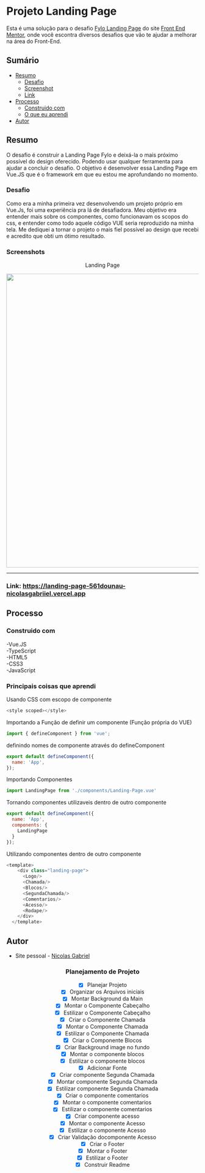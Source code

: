 # Projeto Landing Page
Esta é uma solução para o desafio [Fylo Landing Page](https://www.frontendmentor.io/challenges/fylo-dark-theme-landing-page-5ca5f2d21e82137ec91a50fd) do site [Front End Mentor](https://www.frontendmentor.io/challenges), onde você escontra diversos desafios que vão te ajudar a melhorar na área do Front-End.

## Sumário

- [Resumo](#Resumo)
  - [Desafio](#Desafio)
  - [Screenshot](#screenshot)
  - [Link](#link)
- [Processo](#Processo)
  - [Construido com](#construido-com)
  - [O que eu aprendi](#o-que-eu-aprendi)
- [Autor](#autor)

## Resumo

O desafio é construir a Landing Page Fylo e deixá-la o mais próximo possível do design oferecido. Podendo usar qualquer ferramenta para ajudar a concluir o desafio. O objetivo é desenvolver essa Landing Page em Vue.JS que é o framework em que eu estou me aprofundando no momento.


### Desafio

Como era a minha primeira vez desenvolvendo um projeto próprio em Vue.Js, foi uma experiência pra lá de desafiadora. Meu objetivo era entender mais sobre os componentes, como funcionavam os scopos do css, e entender como todo aquele código VUE seria reproduzido na minha tela. Me dediquei a tornar o projeto o mais fiel possível ao design que recebi e acredito que obti um ótimo resultado.



### Screenshots

<p align="center"> Landing Page </p>
  <div align="center">   <img width="768px" src="./src/assets/gif.gif"></img> </div>

------


### Link: https://landing-page-561dounau-nicolasgabriiel.vercel.app

## Processo

### Construido com

-Vue.JS <br>
-TypeScript <br>
-HTML5 <br>
-CSS3 <br>
-JavaScript <br>

### Principais coisas que aprendi


Usando CSS com escopo de componente

```js
<style scoped></style>
```

Importando a Função de definir um componente (Função própria do VUE)

```js
import { defineComponent } from 'vue';
```

definindo nomes de componente através do defineComponent
```js
export default defineComponent({
  name: 'App',
});
```
Importando Componentes
```js
import LandingPage from './components/Landing-Page.vue'
```

Tornando componentes utilizaveis dentro de outro componente
```js
export default defineComponent({
  name: 'App',
  components: {
    LandingPage
  }
});
```

Utilizando componentes dentro de outro componente
```js
<template>
    <div class="landing-page">
      <Logo/>
      <Chamada/>
      <Blocos/>
      <SegundaChamada/>
      <Comentarios/>
      <Acesso/>
      <Rodape/>
    </div>
  </template>
```


## Autor

-  Site pessoal - [Nicolas Gabriel](https://www.linkedin.com/in/nicolasgabriiel/)

<div  align="center">

### Planejamento de Projeto

- [X] Planejar Projeto
- [X] Organizar os Arquivos iniciais
- [X] Montar Background da Main
- [X] Montar o Componente Cabeçalho 
- [X] Estilizar o Componente Cabeçalho 
- [X] Criar o Componente Chamada
- [x] Montar o Componente Chamada 
- [x] Estilizar o Componente Chamada 
- [x] Criar o Componente Blocos
- [x] Criar Background image no fundo
- [X] Montar o componente blocos
- [x] Estilizar o componente blocos
- [x] Adicionar Fonte
- [X] Criar componente Segunda Chamada
- [x] Montar componente Segunda Chamada
- [x] Estilizar componente Segunda Chamada
- [x] Criar o componente comentarios
- [x] Montar o componente comentarios
- [x] Estilizar o componente comentarios
- [x] Criar componente acesso
- [x] Montar o componente Acesso
- [x] Estilizar o componente Acesso
- [x] Criar Validação docomponente Acesso
- [x] Criar o Footer
- [x] Montar o Footer
- [x] Estilizar o Footer
- [x] Construir Readme

